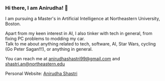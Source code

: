 ### Hi there, I am Anirudha! 👋

I am pursuing a Master's in Artificial Intelligence at Northeastern University, Boston.

Apart from my keen interest in AI, I also tinker with tech in general, from fixing PC problems to modding my car.  
Talk to me about anything related to tech, software, AI, Star Wars, cycling (Go Peter Sagan!!!), or anything in general.

You can reach me at anirudhashastri99@gmail.com and shastri.an@northeastern.edu

Personal Website: [Anirudha Shastri](https://anirudhashastri.github.io/)


<!--
**anirudhashastri/anirudhashastri** is a ✨ _special_ ✨ repository because its `README.md` (this file) appears on your GitHub profile.

Here are some ideas to get you started:

- 🔭 I’m currently working on ...
- 🌱 I’m currently learning ...
- 👯 I’m looking to collaborate on ...
- 🤔 I’m looking for help with ...
- 💬 Ask me about ...
- 📫 How to reach me: ...
- 😄 Pronouns: ...
- ⚡ Fun fact: ...
-->
